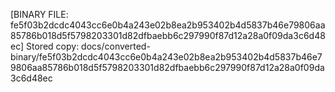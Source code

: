 [BINARY FILE: fe5f03b2dcdc4043cc6e0b4a243e02b8ea2b953402b4d5837b46e79806aa85786b018d5f5798203301d82dfbaebb6c297990f87d12a28a0f09da3c6d48ec]
Stored copy: docs/converted-binary/fe5f03b2dcdc4043cc6e0b4a243e02b8ea2b953402b4d5837b46e79806aa85786b018d5f5798203301d82dfbaebb6c297990f87d12a28a0f09da3c6d48ec
